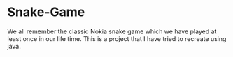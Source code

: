 # Snake-Game
We all remember the classic Nokia snake game which we have played at least once in our life time. This is a project that I have tried to recreate using java.
